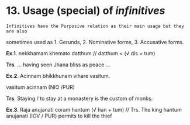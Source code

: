 # **13. Usage** (special) of *infinitives* 
    
    Infinitives have the Purposive relation as their main usage but they are also 
sometimes used as 1. Gerunds, 2. Nominative forms, 3. Accusative forms.

**Ex.1**. nekkhamam khemato datthum // datthum < (√ dis + tum) 

**Trs**. ... having seen Jhana bliss as peace ...

**Ex.2**. Acinnam bhikkhunam vihare vasitum. 

  vasitum       acinnam (NIO /PUR) 

**Trs**. Staying / to stay at a monastery is the custom of monks. 

**Ex.3**. Raja anujanati coram hantum (√ han + tum) // Trs. The king  hantum    anujanati (IOV / PUR)    permits to kill the thief